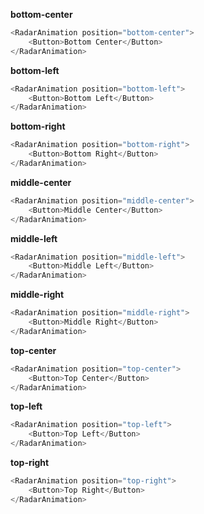**bottom-center**

```js
<RadarAnimation position="bottom-center">
    <Button>Bottom Center</Button>
</RadarAnimation>
```

**bottom-left**

```js
<RadarAnimation position="bottom-left">
    <Button>Bottom Left</Button>
</RadarAnimation>
```

**bottom-right**

```js
<RadarAnimation position="bottom-right">
    <Button>Bottom Right</Button>
</RadarAnimation>
```

**middle-center**

```js
<RadarAnimation position="middle-center">
    <Button>Middle Center</Button>
</RadarAnimation>
```

**middle-left**

```js
<RadarAnimation position="middle-left">
    <Button>Middle Left</Button>
</RadarAnimation>
```

**middle-right**

```js
<RadarAnimation position="middle-right">
    <Button>Middle Right</Button>
</RadarAnimation>
```

**top-center**

```js
<RadarAnimation position="top-center">
    <Button>Top Center</Button>
</RadarAnimation>
```

**top-left**

```js
<RadarAnimation position="top-left">
    <Button>Top Left</Button>
</RadarAnimation>
```

**top-right**

```js
<RadarAnimation position="top-right">
    <Button>Top Right</Button>
</RadarAnimation>
```
